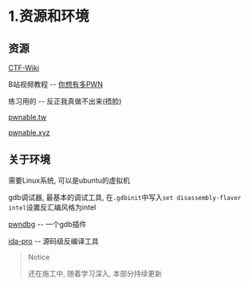 # 1.资源和环境

## 资源

[CTF-Wiki](https://ctf-wiki.org/)

B站视频教程 -- [你想有多PWN](https://www.bilibili.com/video/BV1mr4y1Y7fW)

练习用的 -- 反正我真做不出来(捂脸)

[pwnable.tw](https://pwnable.tw/)

[pwnable.xyz](https://pwnable.xyz/)

## 关于环境

需要Linux系统, 可以是ubuntu的虚拟机

gdb调试器, 最基本的调试工具, 在`.gdbinit`中写入`set disassembly-flavor intel`设置反汇编风格为intel

[pwndbg]() -- 一个gdb插件

[ida-pro]() -- 源码级反编译工具

> Notice
>
> 还在施工中, 随着学习深入, 本部分持续更新
